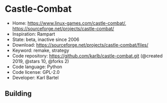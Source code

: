 # Castle-Combat

- Home: https://www.linux-games.com/castle-combat/, https://sourceforge.net/projects/castle-combat/
- Inspiration: Rampart
- State: beta, inactive since 2006
- Download: https://sourceforge.net/projects/castle-combat/files/
- Keyword: remake, strategy
- Code repository: https://github.com/karlb/castle-combat.git (@created 2019, @stars 10, @forks 2)
- Code language: Python
- Code license: GPL-2.0
- Developer: Karl Bartel

## Building
